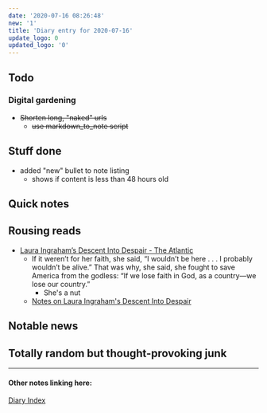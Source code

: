 ```yaml
---
date: '2020-07-16 08:26:48'
new: '1'
title: 'Diary entry for 2020-07-16'
update_logo: 0
updated_logo: '0'
---
```

## Todo
### Digital gardening
* ~~Shorten long, "naked" urls~~
  * ~~use markdown_to_note script~~

## Stuff done
* added "new" bullet to note listing
  * shows if content is less than 48 hours old

## Quick notes

## Rousing reads
* [Laura Ingraham’s Descent Into Despair - The Atlantic](https://www.theatlantic.com/ideas/archive/2020/07/laura-ingrahams-descent-into-despair/614245/?utm_source=digg)
  * If it weren’t for her faith, she said, “I wouldn’t be here . . . I probably wouldn’t be alive.” That was why, she said, she fought to save America from the godless: “If we lose faith in God, as a country—we lose our country.”
    * She's a nut
  * [Notes on Laura Ingraham's Descent Into Despair](/Notes-on-Laura-Ingraham's-Descent-Into-Despair)

## Notable news

## Totally random but thought-provoking junk

---
#### Other notes linking here:

[Diary Index](/diary)
